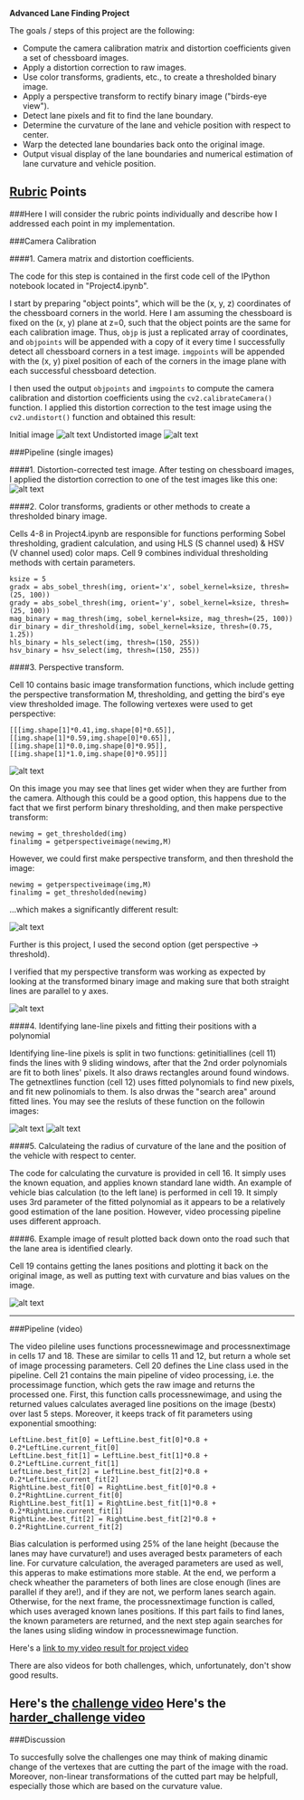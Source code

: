 **Advanced Lane Finding Project**

The goals / steps of this project are the following:

* Compute the camera calibration matrix and distortion coefficients given a set of chessboard images.
* Apply a distortion correction to raw images.
* Use color transforms, gradients, etc., to create a thresholded binary image.
* Apply a perspective transform to rectify binary image ("birds-eye view").
* Detect lane pixels and fit to find the lane boundary.
* Determine the curvature of the lane and vehicle position with respect to center.
* Warp the detected lane boundaries back onto the original image.
* Output visual display of the lane boundaries and numerical estimation of lane curvature and vehicle position.

[//]: # (Image References)

[image1]: ./camera_cal/calibration1.jpg "Initial image"
[image2]: ./output_images/calibration1_undistorted2.jpg "Undistorted"
[image2_2]: ./output_images/straight_lines1_undistorted.jpg "Undistorted 2"
[image3]: ./output_images/test4_thresholded.jpg "Thresholded method 1"
[image4]: ./output_images/test4_thresholded2.jpg "Thresholded method 2"
[image4_2]: ./output_images/straight_lines2_thresholded2.jpg "Thresholded method 2"
[image5]: ./output_images/test4_lanes_boxes.jpg "Lines and boxes"
[image6]: ./output_images/test4_lanes_area.jpg "Lines search area"
[image7]: ./output_images/test4_final_visualisation.jpg "Final output"
[video1]: ./processed_project_video.mp4 "Video"
[video2]: ./processed_challenge_video.mp4 "Video"
[video3]: ./processed_harder_challenge_video.mp4 "Video"

## [Rubric](https://review.udacity.com/#!/rubrics/571/view) Points
###Here I will consider the rubric points individually and describe how I addressed each point in my implementation.  

###Camera Calibration

####1. Camera matrix and distortion coefficients.

The code for this step is contained in the first code cell of the IPython notebook located in "Project4.ipynb".

I start by preparing "object points", which will be the (x, y, z) coordinates of the chessboard corners in the world. Here I am assuming the chessboard is fixed on the (x, y) plane at z=0, such that the object points are the same for each calibration image.  Thus, `objp` is just a replicated array of coordinates, and `objpoints` will be appended with a copy of it every time I successfully detect all chessboard corners in a test image.  `imgpoints` will be appended with the (x, y) pixel position of each of the corners in the image plane with each successful chessboard detection.  

I then used the output `objpoints` and `imgpoints` to compute the camera calibration and distortion coefficients using the `cv2.calibrateCamera()` function.  I applied this distortion correction to the test image using the `cv2.undistort()` function and obtained this result: 

Initial image
![alt text][image1] 
Undistorted image
![alt text][image2]

###Pipeline (single images)

####1. Distortion-corrected test image.
After testing on chessboard images, I applied the distortion correction to one of the test images like this one:
![alt text][image2_2]

####2. Color transforms, gradients or other methods to create a thresholded binary image.

Cells 4-8 in Project4.ipynb are responsible for functions performing Sobel thresholding, gradient calculation, and using HLS (S channel used) & HSV (V channel used) color maps. Cell 9 combines individual thresholding methods with certain parameters. 

```
ksize = 5
gradx = abs_sobel_thresh(img, orient='x', sobel_kernel=ksize, thresh=(25, 100))
grady = abs_sobel_thresh(img, orient='y', sobel_kernel=ksize, thresh=(25, 100))
mag_binary = mag_thresh(img, sobel_kernel=ksize, mag_thresh=(25, 100))
dir_binary = dir_threshold(img, sobel_kernel=ksize, thresh=(0.75, 1.25))
hls_binary = hls_select(img, thresh=(150, 255))
hsv_binary = hsv_select(img, thresh=(150, 255))
```

####3. Perspective transform.

Cell 10 contains basic image transformation functions, which include getting the perspective transformation M, thresholding, and getting the bird's eye view thresholded image. The following vertexes were used to get perspective:

```
[[[img.shape[1]*0.41,img.shape[0]*0.65]],[[img.shape[1]*0.59,img.shape[0]*0.65]],
[[img.shape[1]*0.0,img.shape[0]*0.95]],[[img.shape[1]*1.0,img.shape[0]*0.95]]]
```
![alt text][image3]

On this image you may see that lines get wider when they are further from the camera. Although this could be a good option, this happens due to the fact that we first perform binary thresholding, and then make perspective transform:
```
newimg = get_thresholded(img)
finalimg = getperspectiveimage(newimg,M)
```
However, we could first make perspective transform, and then threshold the image:
```
newimg = getperspectiveimage(img,M)
finalimg = get_thresholded(newimg)
```
...which makes a significantly different result:

![alt text][image4]

Further is this project, I used the second option (get perspective -> threshold).

I verified that my perspective transform was working as expected by looking at the transformed binary image and making sure that both straight lines are parallel to y axes.

![alt text][image4_2]

####4. Identifying lane-line pixels and fitting their positions with a polynomial

Identifying line-line pixels is split in two functions: getinitiallines (cell 11) finds the lines with 9 sliding windows, after that the 2nd order polynomials are fit to both lines' pixels. It also draws rectangles around found windows.
The getnextlines function (cell 12) uses fitted polynomials to find new pixels, and fit new polinomials to them. Is also drwas the "search area" around fitted lines.
You may see the resluts of these function on the followin images:

![alt text][image5]
![alt text][image6]

####5. Calculateing the radius of curvature of the lane and the position of the vehicle with respect to center.

The code for calculating the curvature is provided in cell 16. It simply uses the known equation, and applies known standard lane width.
An example of vehicle bias calculation (to the left lane) is performed in cell 19. It simply uses 3rd parameter of the fitted polynomial as it appears to be a relatively good estimation of the lane position. However, video processing pipeline uses different approach.

####6. Example image of result plotted back down onto the road such that the lane area is identified clearly.

Cell 19 contains getting the lanes positions and plotting it back on the original image, as well as putting text with curvature and bias values on the image.

![alt text][image7]

---

###Pipeline (video)

The video pileline uses functions processnewimage and processnextimage in cells 17 and 18. These are similar to cells 11 and 12, but return a whole set of image processing parameters. Cell 20 defines the Line class used in the pipeline. Cell 21 contains the main pipeline of video processing, i.e. the processimage function, which gets the raw image and returns the processed one.
First, this function calls processnewimage, and using the returned values calculates averaged line positions on the image (bestx) over last 5 steps.  Moreover, it keeps track of fit parameters using exponential smoothing:

```
LeftLine.best_fit[0] = LeftLine.best_fit[0]*0.8 + 0.2*LeftLine.current_fit[0]
LeftLine.best_fit[1] = LeftLine.best_fit[1]*0.8 + 0.2*LeftLine.current_fit[1]
LeftLine.best_fit[2] = LeftLine.best_fit[2]*0.8 + 0.2*LeftLine.current_fit[2]
RightLine.best_fit[0] = RightLine.best_fit[0]*0.8 + 0.2*RightLine.current_fit[0]
RightLine.best_fit[1] = RightLine.best_fit[1]*0.8 + 0.2*RightLine.current_fit[1]
RightLine.best_fit[2] = RightLine.best_fit[2]*0.8 + 0.2*RightLine.current_fit[2]
```

Bias calculation is performed using 25% of the lane height (because the lanes may have curvature!) and uses averaged bestx parameters of each line. For curvature calculation, the averaged parameters are used as well, this apperas to make estimations more stable.
At the end, we perform a check wheather the parameters of both lines are close enough (lines are parallel if they are!), and if they are not, we perform lanes search again. Otherwise, for the next frame, the processnextimage function is called, which uses averaged known lanes positions. If this part fails to find lanes, the known parameters are returned, and the next step again searches for the lanes using sliding window in processnewimage function.

Here's a [link to my video result for project video](./processed_project_video.mp4)

There are also videos for both challenges, which, unfortunately, don't show good results.

Here's the [challenge video](./processed_challenge_video.mp4)
Here's the [harder_challenge video](./processed_harder_challenge_video.mp4)
---

###Discussion

To succesfully solve the challenges one may think of making dinamic change of the vertexes that are cutting the part of the image with the road. Moreover, non-linear transformations of the cutted part may be helpfull, especially those which are based on the curvature value.
